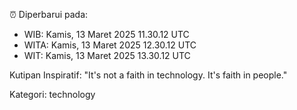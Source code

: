 ⏰ Diperbarui pada:
- WIB: Kamis, 13 Maret 2025 11.30.12 UTC
- WITA: Kamis, 13 Maret 2025 12.30.12 UTC
- WIT: Kamis, 13 Maret 2025 13.30.12 UTC

Kutipan Inspiratif:
"It's not a faith in technology. It's faith in people."


Kategori: technology

